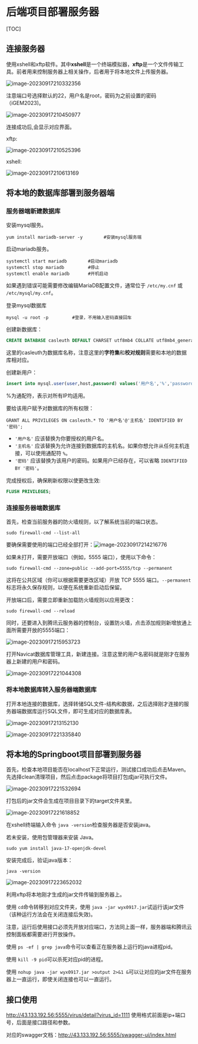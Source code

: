 # 后端项目部署服务器

[TOC]

## 连接服务器

使用xshell和xftp软件。其中**xshell**是一个终端模拟器，**xftp**是一个文件传输工具。前者用来控制服务器上相关操作，后者用于将本地文件上传服务器。

![image-20230917210332356](C:\Users\wyx20\AppData\Roaming\Typora\typora-user-images\image-20230917210332356.png)

注意端口号选择默认的22，用户名是root，密码为之前设置的密码（iGEM2023)。

![image-20230917210450977](C:\Users\wyx20\AppData\Roaming\Typora\typora-user-images\image-20230917210450977.png)

连接成功后,会显示对应界面。

xftp:

![image-20230917210525396](C:\Users\wyx20\AppData\Roaming\Typora\typora-user-images\image-20230917210525396.png)

xshell:

![image-20230917210613169](C:\Users\wyx20\AppData\Roaming\Typora\typora-user-images\image-20230917210613169.png)

## 将本地的数据库部署到服务器端

### 服务器端新建数据库

安装mysql服务。

```shell
yum install mariadb-server -y        #安装mysql服务端
```

启动mariadb服务。

```shell
systemctl start mariadb        #启动mariadb
systemctl stop mariadb         #停止
systemctl enable mariadb       #开机启动
```

如果遇到错误可能需要修改编辑MariaDB配置文件，通常位于 `/etc/my.cnf` 或 `/etc/mysql/my.cnf`。

登录mysql数据库

```shell
mysql -u root -p         #登录，不用输入密码直接回车
```

创建新数据库：

```sql
CREATE DATABASE casleuth DEFAULT CHARSET utf8mb4 COLLATE utf8mb4_general_ci;
```

这里的casleuth为数据库名称，注意这里的**字符集**和**校对规则**需要和本地的数据库相对应。

创建新用户：

```sql
insert into mysql.user(user,host,password) values('用户名','%','password('密码'));
```

%为通配符，表示对所有IP均适用。

要给该用户赋予对数据库的所有权限：

```mysql
GRANT ALL PRIVILEGES ON casleuth.* TO '用户名'@'主机名' IDENTIFIED BY '密码';
```

- `'用户名'` 应该替换为你要授权的用户名。
- `'主机名'` 应该替换为允许连接到数据库的主机名。如果你想允许从任何主机连接，可以使用通配符 `%`。
- `'密码'` 应该替换为该用户的密码。如果用户已经存在，可以省略 `IDENTIFIED BY '密码'`。

完成授权后，确保刷新权限以使更改生效:

```sql
FLUSH PRIVILEGES;
```

### 连接服务器端数据库

首先，检查当前服务器的防火墙规则，以了解系统当前的端口状态。

```shell
sudo firewall-cmd --list-all
```

要确保需要使用的端口已经全部打开：![image-20230917214216776](C:\Users\wyx20\AppData\Roaming\Typora\typora-user-images\image-20230917214216776.png)

如果未打开，需要开放端口（例如，5555 端口），使用以下命令：

```shell
sudo firewall-cmd --zone=public --add-port=5555/tcp --permanent
```

这将在公共区域（你可以根据需要更改区域）开放 TCP 5555 端口。`--permanent` 标志将永久保存规则，以便在系统重新启动后保留。

开放端口后，需要立即重新加载防火墙规则以应用更改：

```shell
sudo firewall-cmd --reload
```

同时，还要进入到腾讯云服务器的控制台，设置防火墙，点击添加规则新增放通上面所需要开放的5555端口：

![image-20230917215953723](C:\Users\wyx20\AppData\Roaming\Typora\typora-user-images\image-20230917215953723.png)

打开Navicat数据库管理工具，新建连接。注意这里的用户名密码就是刚才在服务器上新建的用户和密码。

![image-20230917221044308](C:\Users\wyx20\AppData\Roaming\Typora\typora-user-images\image-20230917221044308.png)

### 将本地数据库转入服务器端数据库

打开本地连接的数据库，选择转储SQL文件-结构和数据，之后选择刚才连接的服务器端数据库运行SQL文件，即可生成对应的数据库表。

![image-20230917213152130](C:\Users\wyx20\AppData\Roaming\Typora\typora-user-images\image-20230917213152130.png)



![image-20230917221335840](C:\Users\wyx20\AppData\Roaming\Typora\typora-user-images\image-20230917221335840.png)

## 将本地的Springboot项目部署到服务器

首先，检查本地项目能否在localhost下正常运行，测试接口成功后点击Maven。先选择clean清理项目，然后点击package将项目打包成jar可执行文件。

![image-20230917221532694](C:\Users\wyx20\AppData\Roaming\Typora\typora-user-images\image-20230917221532694.png)

打包后的jar文件会生成在项目目录下的target文件夹里。

![image-20230917221618852](C:\Users\wyx20\AppData\Roaming\Typora\typora-user-images\image-20230917221618852.png)

在xshell终端输入命令 `java -version`检查服务器是否安装java。

若未安装，使用包管理器来安装 Java。

```shell
sudo yum install java-17-openjdk-devel
```

安装完成后，验证java版本：

```shell
java -version
```

![image-20230917223652032](C:\Users\wyx20\AppData\Roaming\Typora\typora-user-images\image-20230917223652032.png)

利用xftp将本地刚才生成的jar文件传输到服务器上。

使用 `cd`命令转移到对应文件夹，使用 `java -jar wyx0917.jar`试运行该jar文件（该种运行方法会在关闭连接后失效)。

注意，运行后使用接口必须先开放对应端口，方法同上面一样，服务器端和腾讯云控制面板都需要进行开放操作。

使用 `ps -ef | grep java`命令可以查看正在服务器上运行的java进程pid。

使用 `kill -9 pid`可以杀死对应pid的进程。

使用 `nohup java -jar wyx0917.jar >output 2>&1 &`可以让对应的jar文件在服务器上一直运行，即使关闭连接也可以一直运行。

## 接口使用

http://43.133.192.56:5555/virus/detail?virus_id=1111  使用格式前面是ip+端口号，后面是接口路径和参数。

对应的swagger文档：http://43.133.192.56:5555/swagger-ui/index.html
